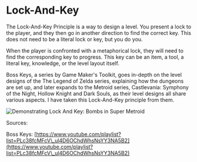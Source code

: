 # Lock-And-Key

The Lock-And-Key Principle is a way to design a level. You present a lock to the player, and they then go in another direction to find the correct key. This does not need to be a literal lock or key, but you do you.

When the player is confronted with a metaphorical lock, they will need to find the corresponding key to progress. This key can be an item, a tool, a literal key, knowledge, or the level layout itself.

Boss Keys, a series by Game Maker's Toolkit, goes in-depth on the level designs of the The Legend of Zelda series, explaining how the dungeons are set up, and later expands to the Metroid series, Castlevania: Symphony of the Night, Hollow Knight and Dark Souls, as their level designs all share various aspects. I have taken this Lock-And-Key principle from them.

![Demonstrating Lock And Key: Bombs in Super Metroid](<../.gitbook/assets/LockAndKey-Bombs (1).gif>)

Sources:

Boss Keys: [https://www.youtube.com/playlist?list=PLc38fcMFcV\_ul4D6OChdWhsNsYY3NA5B2](https://www.youtube.com/playlist?list=PLc38fcMFcV\_ul4D6OChdWhsNsYY3NA5B2)
